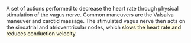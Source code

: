 A set of actions performed to decrease the heart rate through physical stimulation of the vagus nerve. Common maneuvers are the Valsalva maneuver and carotid massage. The stimulated vagus nerve then acts on the sinoatrial and atrioventricular nodes, which <mark style="background: #FFF3A34A;">slows the heart rate and reduces conduction velocity</mark>.